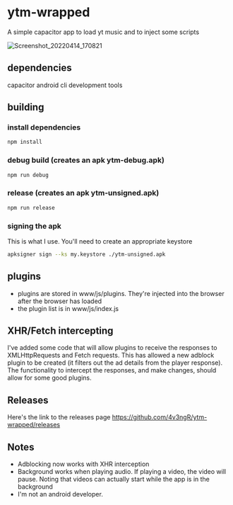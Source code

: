 # ytm-wrapped
A simple capacitor app to load yt music and to inject some scripts

![Screenshot_20220414_170821](https://user-images.githubusercontent.com/101933870/163352971-58d2b582-797f-4882-9c7a-1b1f36ef96f4.jpeg)

## dependencies
capacitor
android cli development tools

## building

### install dependencies
```sh
npm install
```

### debug build (creates an apk ytm-debug.apk)
```sh
npm run debug
```

### release (creates an apk ytm-unsigned.apk)
```sh
npm run release
```

### signing the apk
This is what I use. You'll need to create an appropriate keystore
```sh
apksigner sign --ks my.keystore ./ytm-unsigned.apk
```

## plugins
* plugins are stored in www/js/plugins. They're injected into the browser after the browser has loaded
* the plugin list is in www/js/index.js

## XHR/Fetch intercepting
I've added some code that will allow plugins to receive the responses to XMLHttpRequests and Fetch requests. This has allowed a new adblock plugin to be created (it filters out the ad details from the player response). The functionality to intercept the responses, and make changes, should allow for some good plugins.

## Releases
Here's the link to the releases page https://github.com/4v3ngR/ytm-wrapped/releases

## Notes
* Adblocking now works with XHR interception
* Background works when playing audio. If playing a video, the video will pause. Noting that videos can actually start while the app is in the background
* I'm not an android developer.

